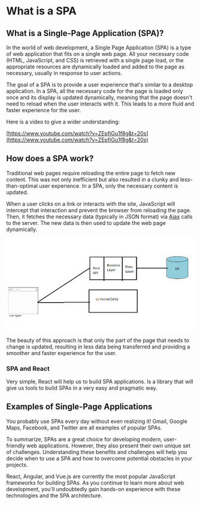 # What is a SPA

## What is a Single-Page Application (SPA)?

In the world of web development, a Single Page Application (SPA) is a type of web application that fits on a single web page. All your necessary code (HTML, JavaScript, and CSS) is retrieved with a single page load, or the appropriate resources are dynamically loaded and added to the page as necessary, usually in response to user actions.

The goal of a SPA is to provide a user experience that's similar to a desktop application. In a SPA, all the necessary code for the page is loaded only once and its display is updated dynamically, meaning that the page doesn't need to reload when the user interacts with it. This leads to a more fluid and faster experience for the user.

Here is a video to give a wider understanding:

[https://www.youtube.com/watch?v=ZEpfiGu1f8g&t=20s](https://www.youtube.com/watch?v=ZEpfiGu1f8g&t=20s)

## How does a SPA work?

Traditional web pages require reloading the entire page to fetch new content. This was not only inefficient but also resulted in a clunky and less-than-optimal user experience. In a SPA, only the necessary content is updated.

When a user clicks on a link or interacts with the site, JavaScript will intercept that interaction and prevent the browser from reloading the page. Then, it fetches the necessary data (typically in JSON format) via [Ajax](https://www.youtube.com/watch?v=3l13qGLTgNw) calls to the server. The new data is then used to update the web page dynamically.

![Untitled](./what-is-a-spa/untitled.png)

The beauty of this approach is that only the part of the page that needs to change is updated, resulting in less data being transferred and providing a smoother and faster experience for the user.

### SPA and React

Very simple, React will help us to build SPA applications. Is a library that will give us tools to build SPAs in a very easy and pragmatic way.

## Examples of Single-Page Applications

You probably use SPAs every day without even realizing it! Gmail, Google Maps, Facebook, and Twitter are all examples of popular SPAs.

To summarize, SPAs are a great choice for developing modern, user-friendly web applications. However, they also present their own unique set of challenges. Understanding these benefits and challenges will help you decide when to use a SPA and how to overcome potential obstacles in your projects.

React, Angular, and Vue.js are currently the most popular JavaScript frameworks for building SPAs. As you continue to learn more about web development, you'll undoubtedly gain hands-on experience with these technologies and the SPA architecture.
